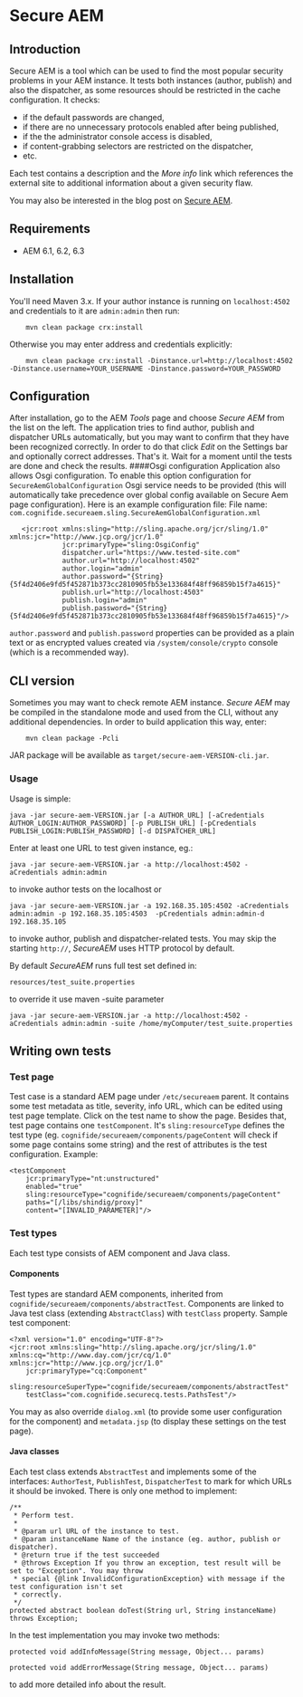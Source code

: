 # Secure AEM

## Introduction

Secure AEM is a tool which can be used to find the most popular security problems in your AEM instance. It tests both instances (author, publish) and also the dispatcher, as some resources should be restricted in the cache configuration. It checks:

* if the default passwords are changed,
* if there are no unnecessary protocols enabled after being published,
* if the the administrator console access is disabled,
* if content-grabbing selectors are restricted on the dispatcher,
* etc.

Each test contains a description and the *More info* link which references the external site to additional information about a given security flaw.

You may also be interested in the blog post on [Secure AEM](http://www.cognifide.com/blogs/cq/keep-your-cms-safe-with-secure-cq/).

## Requirements

* AEM 6.1, 6.2, 6.3

## Installation

You'll need Maven 3.x. If your author instance is running on `localhost:4502` and credentials to it are `admin:admin` then run:

        mvn clean package crx:install

Otherwise you may enter address and credentials explicitly:

        mvn clean package crx:install -Dinstance.url=http://localhost:4502 -Dinstance.username=YOUR_USERNAME -Dinstance.password=YOUR_PASSWORD

## Configuration

After installation, go to the AEM *Tools* page and choose *Secure AEM* from the list on the left. The application tries to find author, publish and dispatcher URLs automatically, but you may want to confirm that they have been recognized correctly. In order to do that click *Edit* on the Settings bar and optionally correct addresses. That's it. Wait for a moment until the tests are done and check the results.
####Osgi configuration
Application also allows Osgi configuration. To enable this option configuration for `SecureAemGlobalConfiguration` Osgi service needs to be provided (this will automatically take precedence over global config available on Secure Aem page configuration). Here is an example configuration file:
File name: `com.cognifide.secureaem.sling.SecureAemGlobalConfiguration.xml`
```<?xml version="1.0" encoding="UTF-8"?>
   <jcr:root xmlns:sling="http://sling.apache.org/jcr/sling/1.0" xmlns:jcr="http://www.jcp.org/jcr/1.0"
             jcr:primaryType="sling:OsgiConfig"
             dispatcher.url="https://www.tested-site.com"
             author.url="http://localhost:4502"
             author.login="admin"
             author.password="{String}{5f4d2406e9fd5f452871b373cc2810905fb53e133684f48ff96859b15f7a4615}"
             publish.url="http://localhost:4503"
             publish.login="admin"
             publish.password="{String}{5f4d2406e9fd5f452871b373cc2810905fb53e133684f48ff96859b15f7a4615}"/>
```

`author.password` and `publish.password` properties can be provided as a plain text or as encrypted values created via `/system/console/crypto` console (which is a recommended way).
## CLI version

Sometimes you may want to check remote AEM instance. *Secure AEM* may be compiled in the standalone mode and used from the CLI, without any additional dependencies. In order to build application this way, enter:

        mvn clean package -Pcli

JAR package will be available as `target/secure-aem-VERSION-cli.jar`.

### Usage

Usage is simple:

    java -jar secure-aem-VERSION.jar [-a AUTHOR_URL] [-aCredentials AUTHOR_LOGIN:AUTHOR_PASSWORD] [-p PUBLISH_URL] [-pCredentials PUBLISH_LOGIN:PUBLISH_PASSWORD] [-d DISPATCHER_URL]
    
Enter at least one URL to test given instance, eg.:

    java -jar secure-aem-VERSION.jar -a http://localhost:4502 -aCredentials admin:admin
    
to invoke author tests on the localhost or

    java -jar secure-aem-VERSION.jar -a 192.168.35.105:4502 -aCredentials admin:admin -p 192.168.35.105:4503  -pCredentials admin:admin-d 192.168.35.105
    
to invoke author, publish and dispatcher-related tests. You may skip the starting `http://`, *SecureAEM* uses HTTP protocol by default.

By default *SecureAEM* runs full test set defined in:

    resources/test_suite.properties
    
to override it use maven -suite parameter

    java -jar secure-aem-VERSION.jar -a http://localhost:4502 -aCredentials admin:admin -suite /home/myComputer/test_suite.properties

## Writing own tests

### Test page

Test case is a standard AEM page under `/etc/secureaem` parent. It contains some test metadata as title, severity, info URL, which can be edited using test page template. Click on the test name to show the page. Besides that, test page contains one `testComponent`. It's `sling:resourceType` defines the test type (eg. `cognifide/secureaem/components/pageContent` will check if some page contains some string) and the rest of attributes is the test configuration. Example:

    <testComponent
        jcr:primaryType="nt:unstructured"
        enabled="true"
        sling:resourceType="cognifide/secureaem/components/pageContent"
        paths="[/libs/shindig/proxy]"
        content="[INVALID_PARAMETER]"/>

### Test types

Each test type consists of AEM component and Java class.

#### Components

Test types are standard AEM components, inherited from `cognifide/secureaem/components/abstractTest`. Components are linked to Java test class (extending `AbstractClass`) with `testClass` property. Sample test component:

    <?xml version="1.0" encoding="UTF-8"?>
    <jcr:root xmlns:sling="http://sling.apache.org/jcr/sling/1.0" xmlns:cq="http://www.day.com/jcr/cq/1.0" xmlns:jcr="http://www.jcp.org/jcr/1.0"
        jcr:primaryType="cq:Component"
        sling:resourceSuperType="cognifide/secureaem/components/abstractTest"
        testClass="com.cognifide.securecq.tests.PathsTest"/>

You may as also override `dialog.xml` (to provide some user configuration for the component) and `metadata.jsp` (to display these settings on the test page).

#### Java classes

Each test class extends `AbstractTest` and implements some of the interfaces: `AuthorTest`, `PublishTest`, `DispatcherTest` to mark for which URLs it should be invoked. There is only one method to implement:

	/**
	 * Perform test.
	 * 
	 * @param url URL of the instance to test.
	 * @param instanceName Name of the instance (eg. author, publish or dispatcher).
	 * @return true if the test succeeded
	 * @throws Exception If you throw an exception, test result will be set to "Exception". You may throw
	 * special {@link InvalidConfigurationException} with message if the test configuration isn't set
	 * correctly.
	 */
	protected abstract boolean doTest(String url, String instanceName) throws Exception;

In the test implementation you may invoke two methods:

	protected void addInfoMessage(String message, Object... params)
	
	protected void addErrorMessage(String message, Object... params)
	
to add more detailed info about the result.
